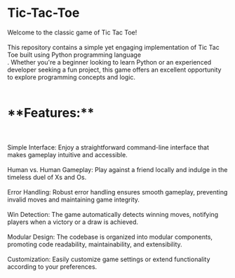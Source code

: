 # Tic-Tac-Toe
Welcome to the classic game of Tic Tac Toe!<br> <br>This repository contains a simple yet engaging implementation of Tic Tac Toe built using Python programming language<br>. Whether you're a beginner looking to learn Python or an experienced developer seeking a fun project, this game offers an excellent opportunity to explore programming concepts and logic.<br><br>

<h1>**Features:**</h1><br><br>
Simple Interface: Enjoy a straightforward command-line interface that makes gameplay intuitive and accessible.<br><br>
Human vs. Human Gameplay: Play against a friend locally and indulge in the timeless duel of Xs and Os.<br><br>
Error Handling: Robust error handling ensures smooth gameplay, preventing invalid moves and maintaining game integrity.<br><br>
Win Detection: The game automatically detects winning moves, notifying players when a victory or a draw is achieved.<br><br>
Modular Design: The codebase is organized into modular components, promoting code readability, maintainability, and extensibility.<br><br>
Customization: Easily customize game settings or extend functionality according to your preferences.<br><br>
